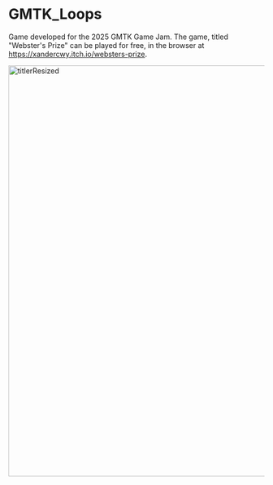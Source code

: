 # GMTK_Loops

Game developed for the 2025 GMTK Game Jam. The game, titled "Webster's Prize" can be played for free, in the browser at https://xandercwy.itch.io/websters-prize.

<img width="1036" height="808" alt="titlerResized" src="https://github.com/user-attachments/assets/ec50ad8c-e2d4-4bfc-8e3a-6deff1fddc14" />
